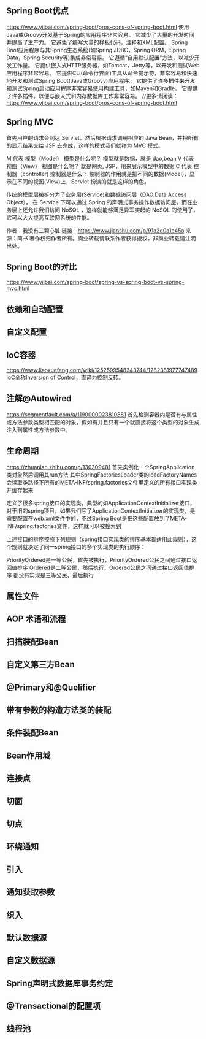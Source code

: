 ## Spring Boot优点
https://www.yiibai.com/spring-boot/pros-cons-of-spring-boot.html
使用Java或Groovy开发基于Spring的应用程序非常容易。
它减少了大量的开发时间并提高了生产力。
它避免了编写大量的样板代码，注释和XML配置。
Spring Boot应用程序与其Spring生态系统(如Spring JDBC，Spring ORM，Spring Data，Spring Security等)集成非常容易。
它遵循“自用默认配置”方法，以减少开发工作量。
它提供嵌入式HTTP服务器，如Tomcat，Jetty等，以开发和测试Web应用程序非常容易。
它提供CLI(命令行界面)工具从命令提示符，非常容易和快速地开发和测试Spring Boot(Java或Groovy)应用程序。
它提供了许多插件来开发和测试Spring启动应用程序非常容易使用构建工具，如Maven和Gradle。
它提供了许多插件，以便与嵌入式和内存数据库工作非常容易。
//更多请阅读：https://www.yiibai.com/spring-boot/pros-cons-of-spring-boot.html


## Spring MVC
首先用户的请求会到达 Servlet，然后根据请求调用相应的 Java Bean，并把所有的显示结果交给 JSP 去完成，这样的模式我们就称为 MVC 模式。

M 代表 模型（Model）
模型是什么呢？ 模型就是数据，就是 dao,bean
V 代表 视图（View）
视图是什么呢？ 就是网页, JSP，用来展示模型中的数据
C 代表 控制器（controller)
控制器是什么？ 控制器的作用就是把不同的数据(Model)，显示在不同的视图(View)上，Servlet 扮演的就是这样的角色。

传统的模型层被拆分为了业务层(Service)和数据访问层（DAO,Data Access Object）。 在 Service 下可以通过 Spring 的声明式事务操作数据访问层，而在业务层上还允许我们访问 NoSQL ，这样就能够满足异军突起的 NoSQL 的使用了，它可以大大提高互联网系统的性能。

作者：我没有三颗心脏
链接：https://www.jianshu.com/p/91a2d0a1e45a
来源：简书
著作权归作者所有。商业转载请联系作者获得授权，非商业转载请注明出处。
## Spring Boot的对比
https://www.yiibai.com/spring-boot/spring-vs-spring-boot-vs-spring-mvc.html
## 依赖和自动配置
## 自定义配置
## IoC容器
https://www.liaoxuefeng.com/wiki/1252599548343744/1282381977747489
IoC全称Inversion of Control，直译为控制反转。
## 注解@Autowired
https://segmentfault.com/a/1190000023810881
首先检测容器内是否有与属性或方法参数类型相匹配的对象，假如有并且只有一个就直接将这个类型的对象生成注入到属性或方法参数中。
## 生命周期
https://zhuanlan.zhihu.com/p/130309481
首先实例化一个SpringApplication类对象然后调用其run方法
其中SpringFactoriesLoader类的loadFactoryNames会读取类路径下所有的META-INF/spring.factories文件里定义的所有接口实现类并缓存起来

定义了很多spring接口的实现类，典型的如ApplicationContextInitializer接口，对于旧的spring项目，如果我们写了ApplicationContextInitializer的实现类，是需要配置在web.xml文件中的，不过Spring Boot是把这些配置放到了META-INF/spring.factories文件，这样就可以被搜索到

上述接口的排序按照下列规则（spring接口实现类的排序基本都适用此规则），这个规则就决定了同一spring接口的多个实现类的执行顺序：

PriorityOrdered是一等公民，首先被执行，PriorityOrdered公民之间通过接口返回值排序
Ordered是二等公民，然后执行，Ordered公民之间通过接口返回值排序
都没有实现是三等公民，最后执行
## 属性文件
## AOP 术语和流程
## 扫描装配Bean
## 自定义第三方Bean
## @Primary和@Quelifier
## 带有参数的构造方法类的装配
## 条件装配Bean
## Bean作用域
## 连接点
## 切面
## 切点
## 环绕通知
## 引入
## 通知获取参数
## 织入
## 默认数据源
## 自定义数据源
## Spring声明式数据库事务约定
## @Transactional的配置项
## 线程池